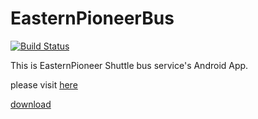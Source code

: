 # EasternPioneerBus
[![Build Status](https://travis-ci.org/gree2/EasternPioneerBus.png?branch=master)](https://travis-ci.org/gree2/EasternPioneerBus)

This is EasternPioneer Shuttle bus service's Android App.

please visit [here](http://www.dfss.com.cn/bc/bcjs.aspx)

[download](https://github.com/gree2/EasternPioneerBus/releases)
